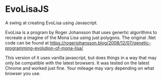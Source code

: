 # EvoLisaJS

A swing at creating EvoLisa using Javascript.

EvoLisa is a program by Roger Johansson that uses genertic algorithms to recreate a imagine of the Mona Lisa using just polygons.  The original .Net code can be found at https://rogerjohansson.blog/2008/12/07/genetic-programming-evolution-of-mona-lisa/

This version of it uses vanilla javascript, but does things in a way that may only be compatible with the latest browsers.  It was tested on the latest Chrome and worked just fine.  Your mileage may vary depending on what browser you use.

